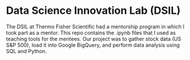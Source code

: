 # Data Science Innovation Lab (DSIL)
The DSIL at Thermo Fisher Scientific had a mentorship program in which I took part as a mentor. This repo contains the .ipynb files that I used as teaching tools for the mentees. Our project was to gather stock data (US S&P 500), load it into Google BigQuery, and perform data analysis using SQL and Python.
